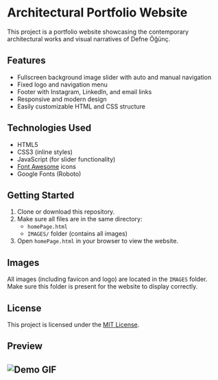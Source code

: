 # Architectural Portfolio Website

This project is a portfolio website showcasing the contemporary architectural works and visual narratives of Defne Öğünç.

## Features

- Fullscreen background image slider with auto and manual navigation
- Fixed logo and navigation menu
- Footer with Instagram, LinkedIn, and email links
- Responsive and modern design
- Easily customizable HTML and CSS structure

## Technologies Used

- HTML5
- CSS3 (inline styles)
- JavaScript (for slider functionality)
- [Font Awesome](https://fontawesome.com/) icons
- Google Fonts (Roboto)

## Getting Started

1. Clone or download this repository.
2. Make sure all files are in the same directory:
   - `homePage.html`
   - `IMAGES/` folder (contains all images)
3. Open `homePage.html` in your browser to view the website.

## Images

All images (including favicon and logo) are located in the `IMAGES` folder. Make sure this folder is present for the website to display correctly.

## License

This project is licensed under the [MIT License](LICENSE).

## Preview

![Demo GIF](./IMAGES/gif.gif)
---

